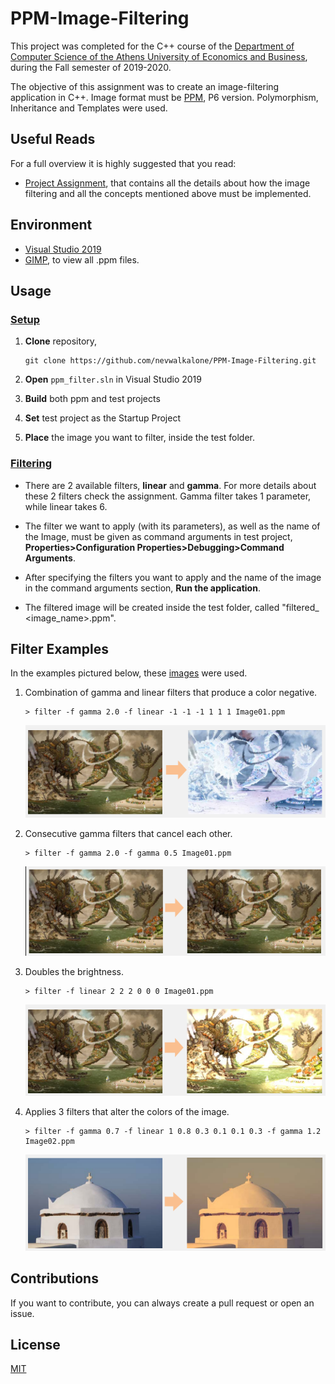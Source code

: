 # PPM-Image-Filtering

This project was completed for the C++ course of the [Department of Computer Science of the Athens University of Economics and Business](https://www.dept.aueb.gr/el/cs), during the Fall semester of 2019-2020.

The objective of this assignment was to create an image-filtering application in C++. Image format must be [PPM](http://paulbourke.net/dataformats/ppm/), P6 version. Polymorphism, Inheritance and Templates were used.

## Useful Reads

For a full overview it is highly suggested that you read:

- [Project Assignment](assignment/CPP2019_Assignment.pdf), that contains all the details about how the image filtering and all the concepts mentioned above must be implemented.

## Environment

- [Visual Studio 2019](https://visualstudio.microsoft.com/vs/)
- [GIMP](https://www.gimp.org/), to view all .ppm files.

## Usage

### <ins>Setup</ins>

1. **Clone** repository,

   ```console
   git clone https://github.com/nevwalkalone/PPM-Image-Filtering.git
   ```

2. **Open** `ppm_filter.sln` in Visual Studio 2019
3. **Build** both ppm and test projects
4. **Set** test project as the Startup Project
5. **Place** the image you want to filter, inside the test folder.

### <ins>Filtering</ins>

- There are 2 available filters, **linear** and **gamma**. For more details about these 2 filters check the assignment. Gamma filter takes 1 parameter, while linear takes 6.

- The filter we want to apply (with its parameters), as well as the name of the Image, must be given as command arguments in test project, **Properties>Configuration Properties>Debugging>Command Arguments**.

- After specifying the filters you want to apply and the name of the image in the command arguments section, **Run the application**.

- The filtered image will be created inside the test folder, called "filtered\_ <image_name>.ppm".

## Filter Examples

In the examples pictured below, these [images](https://drive.google.com/file/d/1SxqzgI6JMyyR08FwlrOOSCOoM13CMs0H/view?usp=sharing) were used.

1. Combination of gamma and linear filters that produce a color negative.

   ```console
   > filter -f gamma 2.0 -f linear -1 -1 -1 1 1 1 Image01.ppm
   ```

   ![enall](img/gamma-linear.png)

2. Consecutive gamma filters that cancel each other.

   ```console
   > filter -f gamma 2.0 -f gamma 0.5 Image01.ppm
   ```

   ![enall](img/gamma-gamma.png)

3. Doubles the brightness.

   ```console
   > filter -f linear 2 2 2 0 0 0 Image01.ppm
   ```

   ![enall](img/linear.png)

4. Applies 3 filters that alter the colors of the image.

   ```console
   > filter -f gamma 0.7 -f linear 1 0.8 0.3 0.1 0.1 0.3 -f gamma 1.2 Image02.ppm
   ```

   ![enall](img/gamma-linear-gamma.png)
   
## Contributions

If you want to contribute, you can always create a pull request or open an issue.

## License

[MIT](LICENSE)


